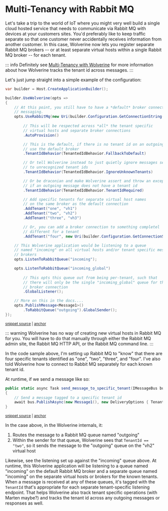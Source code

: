 # Multi-Tenancy with Rabbit MQ <Badge type="tip" text="3.4" />

Let's take a trip to the world of IoT where you might very well build a single cloud hosted service that needs
to communicate via Rabbit MQ with devices at your customers sites. You'd preferably like to keep traffic separate
so that one customer never accidentally receives information from another customer. In this case, Wolverine now
lets you register separate Rabbit MQ brokers -- or at least separate virtual hosts within a single Rabbit MQ broker --
for each tenant.

::: info
Definitely see [Multi-Tenancy with Wolverine](/guide/handlers/multi-tenancy) for more information about how
Wolverine tracks the tenant id across messages. 
:::

Let's just jump straight into a simple example of the configuration:

<!-- snippet: sample_configuring_rabbit_mq_for_tenancy -->
<a id='snippet-sample_configuring_rabbit_mq_for_tenancy'></a>
```cs
var builder = Host.CreateApplicationBuilder();

builder.UseWolverine(opts =>
{
    // At this point, you still have to have a *default* broker connection to be used for 
    // messaging. 
    opts.UseRabbitMq(new Uri(builder.Configuration.GetConnectionString("main")))
        
        // This will be respected across *all* the tenant specific
        // virtual hosts and separate broker connections
        .AutoProvision()

        // This is the default, if there is no tenant id on an outgoing message,
        // use the default broker
        .TenantIdBehavior(TenantedIdBehavior.FallbackToDefault)

        // Or tell Wolverine instead to just quietly ignore messages sent
        // to unrecognized tenant ids
        .TenantIdBehavior(TenantedIdBehavior.IgnoreUnknownTenants)

        // Or be draconian and make Wolverine assert and throw an exception
        // if an outgoing message does not have a tenant id
        .TenantIdBehavior(TenantedIdBehavior.TenantIdRequired)

        // Add specific tenants for separate virtual host names
        // on the same broker as the default connection
        .AddTenant("one", "vh1")
        .AddTenant("two", "vh2")
        .AddTenant("three", "vh3")

        // Or, you can add a broker connection to something completel
        // different for a tenant
        .AddTenant("four", new Uri(builder.Configuration.GetConnectionString("rabbit_four")));

    // This Wolverine application would be listening to a queue
    // named "incoming" on all virtual hosts and/or tenant specific message
    // brokers
    opts.ListenToRabbitQueue("incoming");

    opts.ListenToRabbitQueue("incoming_global")
        
        // This opts this queue out from being per-tenant, such that
        // there will only be the single "incoming_global" queue for the default
        // broker connection
        .GlobalListener();

    // More on this in the docs....
    opts.PublishMessage<Message1>()
        .ToRabbitQueue("outgoing").GlobalSender();
});
```
<sup><a href='https://github.com/JasperFx/wolverine/blob/main/src/Transports/RabbitMQ/Wolverine.RabbitMQ.Tests/multi_tenancy_through_virtual_hosts.cs#L263-L316' title='Snippet source file'>snippet source</a> | <a href='#snippet-sample_configuring_rabbit_mq_for_tenancy' title='Start of snippet'>anchor</a></sup>
<!-- endSnippet -->

::: warning
Wolverine has no way of creating new virtual hosts in Rabbit MQ for you. You will have to do that manually
through either the Rabbit MQ admin site, the Rabbit MQ HTTP API, or the Rabbit MQ command line. 
:::

In the code sample above, I'm setting up Rabbit MQ to "know" that there are four specific tenants identified as
"one", "two", "three", and "four". I've also told Wolverine how to connect to Rabbit MQ separately for each 
known tenant id. 

At runtime, if we send a message like so:

<!-- snippet: sample_send_message_to_specific_tenant -->
<a id='snippet-sample_send_message_to_specific_tenant'></a>
```cs
public static async Task send_message_to_specific_tenant(IMessageBus bus)
{
    // Send a message tagged to a specific tenant id
    await bus.PublishAsync(new Message1(), new DeliveryOptions { TenantId = "two" });
}
```
<sup><a href='https://github.com/JasperFx/wolverine/blob/main/src/Transports/RabbitMQ/Wolverine.RabbitMQ.Tests/multi_tenancy_through_virtual_hosts.cs#L321-L329' title='Snippet source file'>snippet source</a> | <a href='#snippet-sample_send_message_to_specific_tenant' title='Start of snippet'>anchor</a></sup>
<!-- endSnippet -->

In the case above, in the Wolverine internals, it:

1. Routes the message to a Rabbit MQ queue named "outgoing"
2. Within the sender for that queue, Wolverine sees that `TenantId == "two"`, so it sends the message to the "outgoing" queue
   on the "vh2" virtual host

Likewise, see the listening set up against the "incoming" queue above. At runtime, this Wolverine application will be
listening to a queue named "incoming" on the default Rabbit MQ broker and a separate queue named "incoming" on the separate
virtual hosts or brokers for the known tenants. When a message is received at any of these queues, it's tagged with the 
`TenantId` that's appropriate for each separate tenant-specific listening endpoint. That helps Wolverine also track
tenant specific operations (with Marten maybe?) and tracks the tenant id across any outgoing messages or responses as well.





